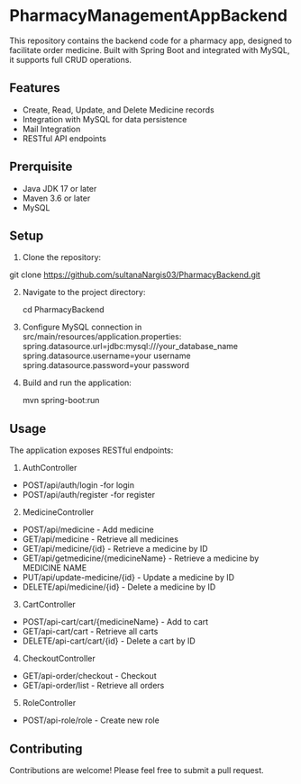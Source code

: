 
# PharmacyManagementAppBackend

This repository contains the backend code for a pharmacy app, designed to facilitate order medicine. Built with Spring Boot and integrated with MySQL, it supports full CRUD operations.


## Features

- Create, Read, Update, and Delete Medicine records 
- Integration with MySQL for data persistence
- Mail Integration
- RESTful API endpoints


## Prerquisite
-  Java JDK 17 or later
- Maven 3.6 or later
- MySQL
## Setup
1. Clone the repository:

git clone 
    https://github.com/sultanaNargis03/PharmacyBackend.git

2. Navigate to the project directory:

    cd PharmacyBackend

3. Configure MySQL connection in src/main/resources/application.properties:
spring.datasource.url=jdbc:mysql:///your_database_name
spring.datasource.username=your username
spring.datasource.password=your password

4. Build and run the application:

    mvn spring-boot:run
## Usage
The application exposes RESTful endpoints:

1. AuthController
- POST/api/auth/login -for login
- POST/api/auth/register -for register

2. MedicineController
- POST/api/medicine - Add medicine
- GET/api/medicine - Retrieve all medicines
- GET/api/medicine/{id} - Retrieve a medicine by ID
- GET/api/getmedicine/{medicineName} - Retrieve a medicine by  MEDICINE NAME
- PUT/api/update-medicine/{id} - Update a medicine by ID
- DELETE/api/medicine/{id} - Delete a medicine by ID
3. CartController
- POST/api-cart/cart/{medicineName} - Add to cart
- GET/api-cart/cart - Retrieve all carts
- DELETE/api-cart/cart/{id} - Delete a cart by ID
4. CheckoutController
- GET/api-order/checkout - Checkout
- GET/api-order/list - Retrieve all orders

5. RoleController
- POST/api-role/role - Create new role
## Contributing
Contributions are welcome! Please feel free to submit a pull request.